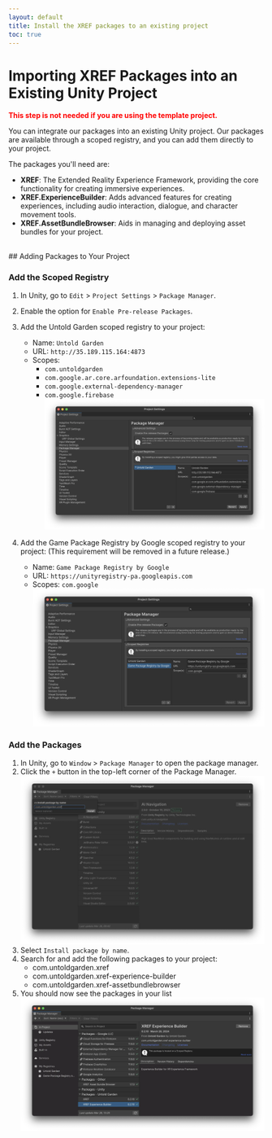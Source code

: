 ```yaml
---
layout: default
title: Install the XREF packages to an existing project
toc: true
---
```


# Importing XREF Packages into an Existing Unity Project

**<font color="red">This step is not needed if you are using the template project.</font>**

You can integrate our packages into an existing Unity project. Our packages are available through a scoped registry, and you can add them directly to your project. 

The packages you'll need are:

- **XREF**: The Extended Reality Experience Framework, providing the core functionality for creating immersive experiences.
- **XREF.ExperienceBuilder**: Adds advanced features for creating experiences, including audio interaction, dialogue, and character movement tools.
- **XREF.AssetBundleBrowser**: Aids in managing and deploying asset bundles for your project.

<br>
## Adding Packages to Your Project

### Add the Scoped Registry

1. In Unity, go to `Edit` > `Project Settings` > `Package Manager`.
2. Enable the option for `Enable Pre-release Packages`.
3. Add the Untold Garden scoped registry to your project:
   - Name: `Untold Garden`
   - URL: `http://35.189.115.164:4873`
   - Scopes: 
        - `com.untoldgarden` 
        - `com.google.ar.core.arfoundation.extensions-lite`
        - `com.google.external-dependency-manager`
        - `com.google.firebase`
![alt_text](images/ugscopedregistry.webp "Untold Garden Scoped Registry")

4. Add the Game Package Registry by Google scoped registry to your project: (This requirement will be removed in a future release.)
   - Name: `Game Package Registry by Google`
   - URL: `https://unityregistry-pa.googleapis.com`
   - Scopes: `com.google`
![alt_text](images/googlescopedregistry.webp "Google Scoped Registry")


### Add the Packages

1. In Unity, go to `Window` > `Package Manager` to open the package manager.
2. Click the `+` button in the top-left corner of the Package Manager.
![alt_text](images/installpackage.webp "Install Package")
3. Select `Install package by name`.
4. Search for and add the following packages to your project:
   - com.untoldgarden.xref
   - com.untoldgarden.xref-experience-builder
   - com.untoldgarden.xref-assetbundlebrowser
5. You should now see the packages in your list
![alt_text](images/packages.webp "Packages successfully installed")

